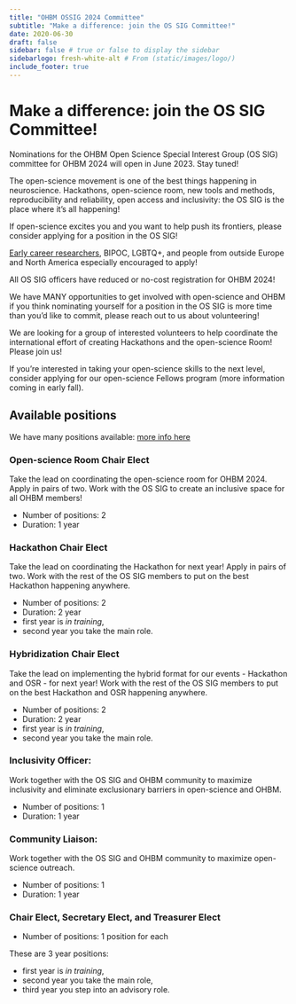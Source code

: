 ```yaml
---
title: "OHBM OSSIG 2024 Committee"
subtitle: "Make a difference: join the OS SIG Committee!"
date: 2020-06-30
draft: false
sidebar: false # true or false to display the sidebar
sidebarlogo: fresh-white-alt # From (static/images/logo/)
include_footer: true
---
```


# Make a difference: join the OS SIG Committee!

Nominations for the OHBM Open Science Special Interest Group (OS SIG) committee for OHBM 2024 will open in June 2023. Stay tuned!

The open-science movement is one of the best things happening in neuroscience. Hackathons, open-science room, new tools and methods, reproducibility and reliability, open access and inclusivity: the OS SIG is the place where it’s all happening!

If open-science excites you and you want to help push its frontiers, please consider applying for a position in the OS SIG! 

[Early career researchers](https://www.ohbmtrainees.com/), BIPOC, LGBTQ+, and people from outside Europe and North America especially encouraged to apply! 

All OS SIG officers have reduced or no-cost registration for OHBM 2024!

We have MANY opportunities to get involved with open-science and OHBM if you think nominating yourself for a position in the OS SIG is more time than you’d like to commit, please reach out to us about volunteering!

We are looking for a group of interested volunteers to help coordinate the international effort of creating Hackathons and the open-science Room! Please join us!

If you’re interested in taking your open-science skills to the next level, consider applying for our open-science Fellows program (more information coming in early fall).

## Available positions

We have many positions available: [more info here](https://drive.google.com/file/d/1K28OMP8lEyjiZF46_nFAtSt4TkrzzyXd/view?usp=sharing)
### Open-science Room Chair Elect

Take the lead on coordinating the open-science room for OHBM 2024. Apply in pairs of two. Work with the OS SIG to create an inclusive space for all OHBM members! 

- Number of positions: 2
- Duration: 1 year

### Hackathon Chair Elect

Take the lead on coordinating the Hackathon for next year! Apply in pairs of two. Work with the rest of the OS SIG members to put on the best Hackathon happening anywhere.

- Number of positions: 2
- Duration: 2 year
- first year is *in training*, 
- second year you take the main role.

### Hybridization Chair Elect

Take the lead on implementing the hybrid format for our events - Hackathon and OSR - for next year! Work with the rest of the OS SIG members to put on the best Hackathon and OSR happening anywhere.

- Number of positions: 2
- Duration: 2 year
- first year is *in training*, 
- second year you take the main role.

### Inclusivity Officer: 

Work together with the OS SIG and OHBM community to maximize inclusivity and eliminate exclusionary barriers in open-science and OHBM.

- Number of positions: 1
- Duration: 1 year

### Community Liaison: 

Work together with the OS SIG and OHBM community to maximize open-science outreach.

- Number of positions: 1
- Duration: 1 year

### Chair Elect, Secretary Elect, and Treasurer Elect 

- Number of positions: 1 position for each

These are 3 year positions:
- first year is *in training*, 
- second year you take the main role, 
- third year you step into an advisory role. 